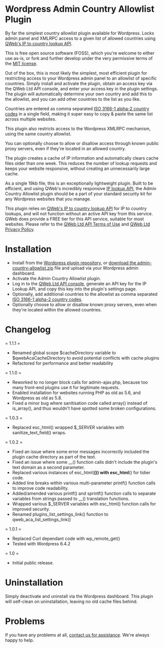 # Wordpress Admin Country Allowlist Plugin
By far the simplest country allowlist plugin available for Wordpress. Locks admin panel and XMLRPC access to a given list of allowed countries using [QWeb's IP to country lookup API](https://apis.qweb.co.uk/ip-lookup/).

This is free open source software (FOSS), which you're welcome to either use as-is, or fork and further develop under the very permissive terms of the [MIT license](LICENSE).

Out of the box, this is most likely the simplest, most efficient plugin for restricting access to your Wordpress admin panel to an allowlist of specific countries. Simply install and activate the plugin, obtain an access key via the QWeb Ltd API console, and enter your access key in the plugin settings. The plugin will automatically determine your own country and add this to the allowlist, and you can add other countries to the list as you like.

Countries are entered as comma separated [ISO 3166-1 alpha-2 country codes](https://en.wikipedia.org/wiki/ISO_3166-1_alpha-2#Officially_assigned_code_elements) in a single field, making it super easy to copy & paste the same list across multiple websites.

This plugin also restricts access to the Wordpress XMLRPC mechanism, using the same country allowlist.

You can optionally choose to allow or disallow access through known public proxy servers, even if they're located in an allowed country.

The plugin creates a cache of IP information and automatically clears cache files older than one week. This reduces the number of lookup requests and keeps your website responsive, without creating an unnecessarily large cache.

As a single 19kb file, this is an exceptionally lightweight plugin. Built to be efficient, and using QWeb's incredibly responsive [IP lookup API](https://apis.qweb.co.uk/ip-lookup/), the Admin Country Allowlist plugin should be a part of your standard security kit for any Wordpress websites that you manage.

This plugin relies on [QWeb's IP to country lookup API](https://apis.qweb.co.uk/ip-lookup/) for IP to country lookups, and will not function without an active API key from this service. QWeb does provide a FREE tier for this API service, suitable for most websites. Please refer to the [QWeb Ltd API Terms of Use](https://apis.qweb.co.uk/console/eula) and [QWeb Ltd Privacy Policy](https://www.qweb.co.uk/privacy-policy).

# Installation
* Install from the [Wordpress plugin repository](https://wordpress.org/plugins/admin-country-allowlist/), or [download the admin-country-allowlist.zip](admin-country-allowlist.zip) file and upload via your Wordpress admin dashboard.
* Activate the Admin Country Allowlist plugin.
* Log in to the [QWeb Ltd API console](https://apis.qweb.co.uk/console/), generate an API key for the IP Lookup API, and copy this key into the plugin's settings page.
* Optionally, add additional countries to the allowlist as comma separated [ISO 3166-1 alpha-2 country codes](https://en.wikipedia.org/wiki/ISO_3166-1_alpha-2#Officially_assigned_code_elements).
* Optionally choose to allow or disallow known proxy servers, even when they're located within the allowed countries.

# Changelog

= 1.1.1 =
* Renamed global scope $cacheDirectory variable to $qwebAcaCacheDirectory to avoid potential conflicts with cache plugins
* Refactored for performance and better readability

= 1.1.0 =
* Reworked to no longer block calls for admin-ajax.php, because too many front-end plugins use it for legitimate requests.
* Enabled installation for websites running PHP as old as 5.6, and Wordpress as old as 5.8.
* Fixed a minor bug where sanitisation code called array() instead of is_array(), and thus wouldn't have spotted some broken configurations.

= 1.0.3 =
* Replaced esc_html() wrapped $_SERVER variables with sanitize_text_field() wraps.

= 1.0.2 =
* Fixed an issue where some error messages incorrectly included the plugin cache directory as part of the text.
* Fixed an issue where some __() function calls didn't include the plugin's text domain as a second parameter.
* Replaced various instances of esc_html(__()) with esc_html__() for tidier code.
* Added line breaks within various multi-parameter printf() function calls to improve code readability.
* Added/amended various printf() and sprintf() function calls to separate variables from strings passed to __() translation functions.
* Wrapped various $_SERVER variables with esc_html() function calls for improved security.
* Renamed plugins_list_settings_link() function to qweb_aca_list_settings_link()

= 1.0.1 =
* Replaced Curl dependant code with wp_remote_get()
* Tested with Wordpress 6.4.2

= 1.0 =
* Initial public release.

# Uninstallation
Simply deactivate and uninstall via the Wordpress dashboard. This plugin will self-clean on uninstallation, leaving no old cache files behind.

# Problems
If you have any problems at all, [contact us for assistance](https://www.qweb.co.uk). We're always happy to help.
